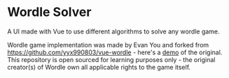 # Wordle Solver 

A UI made with Vue to use different algorithms to solve any wordle game. 



Wordle game implementation was made by Evan You and forked from https://github.com/yyx990803/vue-wordle - here's a [demo](https://vue-wordle.netlify.app/) of the original.
This repository is open sourced for learning purposes only - the original creator(s) of Wordle own all applicable rights to the game itself.
